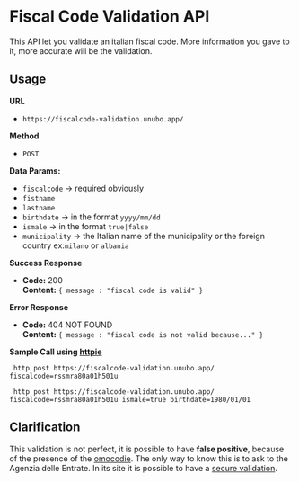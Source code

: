 <h1>Fiscal Code Validation API</h1>
This API let you validate an italian fiscal code. More information you gave to it, more accurate will be the validation.

**Usage**
----

**URL**

  * `https://fiscalcode-validation.unubo.app/`

**Method**

  * `POST`

**Data Params:**

* `fiscalcode` -> required obviously
* `fistname`
* `lastname`
* `birthdate` -> in the format `yyyy/mm/dd`
* `ismale` -> in the format `true|false`
* `municipality` -> the Italian name of the municipality or the foreign country ex:`milano` or `albania`

**Success Response**

  * **Code:** 200 <br />
    **Content:** `{ message : "fiscal code is valid" }`
 
**Error Response**

  * **Code:** 404 NOT FOUND <br />
    **Content:** `{ message : "fiscal code is not valid because..." }`

**Sample Call using <a href="https://httpie.org/">httpie</a>**

 ```shell script
  http post https://fiscalcode-validation.unubo.app/ fiscalcode=rssmra80a01h501u
 ```

 ```shell script
  http post https://fiscalcode-validation.unubo.app/ fiscalcode=rssmra80a01h501u ismale=true birthdate=1980/01/01
 ```
  
**Clarification**
----
This validation is not perfect, it is possible to have **false positive**, because of the presence of the <a href="https://it.wikipedia.org/wiki/Omocodia">omocodie</a>. The only way to know this is to ask to the Agenzia delle Entrate. In its site it is possible to have a <a href="https://telematici.agenziaentrate.gov.it/VerificaCF/Scegli.do?parameter=verificaCf">secure validation</a>. 